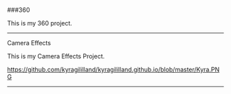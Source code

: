 ###360

This is my 360 project.

<script src="//360.vizor.io/scripts/embed.js" data-vizorurl="https://360.vizor.io/embed/v/1rx" ></script>

***

Camera Effects

This is my Camera Effects Project. 


https://github.com/kyragililland/kyragililland.github.io/blob/master/Kyra.PNG

***
